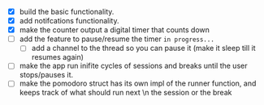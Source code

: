 - [x] build the basic functionality.
- [x] add notifcations functionality.
- [x] make the counter output a digital timer that counts down
- [ ] add the feature to pause/resume the timer `in progress...`
    - [ ] add a channel to the thread so you can pause it (make it sleep till it resumes again)
- [ ] make the app run inifite cycles of sessions and breaks until the user stops/pauses it.
- [ ] make the pomodoro struct has its own impl of the runner function, and keeps track of what should run next \n
      the session or the break
